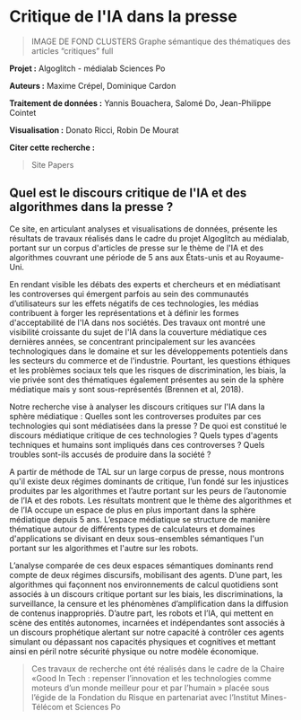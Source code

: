 
# Critique de l'IA dans la presse
>IMAGE DE FOND CLUSTERS Graphe sémantique des thématiques des articles “critiques” full

**Projet :** Algoglitch - médialab Sciences Po

**Auteurs :** Maxime Crépel, Dominique Cardon

**Traitement de données :** Yannis Bouachera, Salomé Do, Jean-Philippe Cointet 

**Visualisation :** Donato Ricci, Robin De Mourat 

**Citer cette recherche :** 
>Site
>Papers

## Quel est le discours critique de l'IA et des algorithmes dans la presse ? 

Ce site, en articulant analyses et visualisations de données, présente les résultats de travaux réalisés dans le cadre du projet Algoglitch au médialab, portant sur un corpus d'articles de presse sur le thème de l'IA et des algorithmes couvrant une période de 5 ans aux États-unis et au Royaume-Uni. 

En rendant visible les débats des experts et chercheurs et en médiatisant les controverses qui émergent parfois au sein des communautés d’utilisateurs sur les effets négatifs de ces technologies, les médias contribuent à forger les représentations et à définir les formes d'acceptabilité de l'IA dans nos sociétés. Des travaux ont montré une visibilité croissante du sujet de l'IA dans la couverture médiatique ces dernières années, se concentrant principalement sur les avancées technologiques dans le domaine et sur les développements potentiels dans les secteurs du commerce et de l'industrie. Pourtant, les questions éthiques et les problèmes sociaux tels que les risques de discrimination, les biais, la vie privée sont des thématiques également présentes au sein de la sphère médiatique mais y sont sous-représentés (Brennen et al, 2018). 

Notre recherche vise à analyser les discours critiques sur l'IA dans la sphère médiatique : Quelles sont les controverses produites par ces technologies qui sont médiatisées dans la presse ? De quoi est constitué le discours médiatique critique de ces technologies ? Quels types d'agents techniques et humains sont impliqués dans ces controverses ? Quels troubles sont-ils accusés de produire dans la société ? 

A partir de méthode de TAL sur un large corpus de presse, nous montrons qu'il existe deux régimes dominants de critique, l’un fondé sur les injustices produites par les algorithmes et l’autre portant sur les peurs de l’autonomie de l’IA et des robots. Les résultats montrent que le thème des algorithmes et de l’IA occupe un espace de plus en plus important dans la sphère médiatique depuis 5 ans. L’espace médiatique se structure de manière thématique autour de différents types de calculateurs et domaines d'applications se divisant en deux sous-ensembles sémantiques l'un portant sur les algorithmes et l'autre sur les robots. 

L’analyse comparée de ces deux espaces sémantiques dominants rend compte de deux régimes discursifs, mobilisant des agents. D’une part, les algorithmes qui façonnent nos environnements de calcul quotidiens sont associés à un discours critique portant sur les biais, les discriminations, la surveillance, la censure et les phénomènes d’amplification dans la diffusion de contenus inappropriés. D’autre part, les robots et l’IA, qui mettent en scène des entités autonomes, incarnées et indépendantes sont associés à un discours prophétique alertant sur notre capacité à contrôler ces agents simulant ou dépassant nos capacités physiques et cognitives et mettant ainsi en péril notre sécurité physique ou notre modèle économique.

>Ces travaux de recherche ont été réalisés dans le cadre de la Chaire «Good In Tech : repenser l’innovation et les technologies comme moteurs d’un monde meilleur pour et par l’humain » placée sous l’égide de la Fondation du Risque en partenariat avec l’Institut Mines-Télécom et Sciences Po

